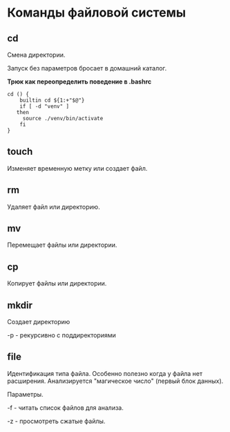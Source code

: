 # Команды файловой системы

## cd

Смена директории.

Запуск без параметров бросает в домашний каталог.

**Трюк как переопределить поведение в .bashrc**

    cd () {
        builtin cd ${1:+"$@"} 
        if [ -d "venv" ]
       then
         source ./venv/bin/activate
        fi  
    }

## touch

Изменяет временную метку или создает файл.

## rm

Удаляет файл или директорию.

## mv

Перемещает файлы или директории.

## cp

Копирует файлы или директории.


## mkdir

Создает директорию

-p - рекурсивно с поддиректориями

## file

Идентификация типа файла. Особенно полезно когда у файла нет расширения.
Анализируется "магическое число" (первый блок данных).

Параметры.

-f - читать список файлов для анализа.

-z - просмотреть сжатые файлы.
